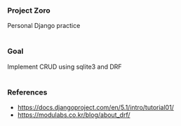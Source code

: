 ### Project Zoro 
Personal Django practice</br><br/>

### Goal
Implement CRUD using sqlite3 and DRF</br><br/> 

### References
- https://docs.djangoproject.com/en/5.1/intro/tutorial01/
- https://modulabs.co.kr/blog/about_drf/
